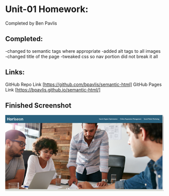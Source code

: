 # Unit-01 Homework:
Completed by Ben Pavlis

## Completed:
-changed to semantic tags where appropriate
-added alt tags to all images
-changed title of the page
-tweaked css so nav portion did not break it all

## Links:
GitHub Repo Link [https://github.com/bpavlis/semantic-html]
GitHub Pages Link [https://bpavlis.github.io/semantic-html/]

## Finished Screenshot
![final screenshot](./assets/images/unit01finalscreenshot.png)